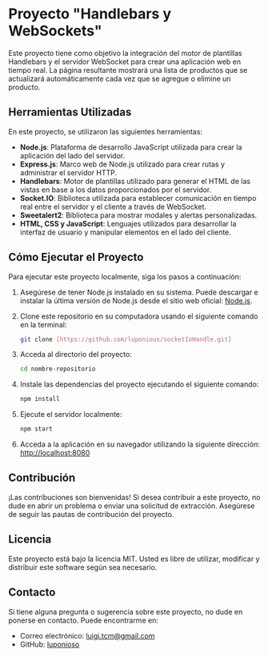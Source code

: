 # Proyecto "Handlebars y WebSockets"

Este proyecto tiene como objetivo la integración del motor de plantillas Handlebars y el servidor WebSocket para crear una aplicación web en tiempo real. La página resultante mostrará una lista de productos que se actualizará automáticamente cada vez que se agregue o elimine un producto.

## Herramientas Utilizadas

En este proyecto, se utilizaron las siguientes herramientas:

- **Node.js**: Plataforma de desarrollo JavaScript utilizada para crear la aplicación del lado del servidor.
- **Express.js**: Marco web de Node.js utilizado para crear rutas y administrar el servidor HTTP.
- **Handlebars**: Motor de plantillas utilizado para generar el HTML de las vistas en base a los datos proporcionados por el servidor.
- **Socket.IO**: Biblioteca utilizada para establecer comunicación en tiempo real entre el servidor y el cliente a través de WebSocket.
- **Sweetalert2**: Biblioteca para mostrar modales y alertas personalizadas.
- **HTML, CSS y JavaScript**: Lenguajes utilizados para desarrollar la interfaz de usuario y manipular elementos en el lado del cliente.

## Cómo Ejecutar el Proyecto

Para ejecutar este proyecto localmente, siga los pasos a continuación:

1. Asegúrese de tener Node.js instalado en su sistema. Puede descargar e instalar la última versión de Node.js desde el sitio web oficial: [Node.js](https://nodejs.org/).

2. Clone este repositorio en su computadora usando el siguiente comando en la terminal:

   ```bash
   git clone [https://github.com/luponious/socketIoHandle.git]
   ```

3. Acceda al directorio del proyecto:

   ```bash
   cd nombre-repositorio
   ```

4. Instale las dependencias del proyecto ejecutando el siguiente comando:

   ```bash
   npm install
   ```

5. Ejecute el servidor localmente:

   ```bash
   npm start
   ```

6. Acceda a la aplicación en su navegador utilizando la siguiente dirección: [http://localhost:8080](http://localhost:8080)

## Contribución

¡Las contribuciones son bienvenidas! Si desea contribuir a este proyecto, no dude en abrir un problema o enviar una solicitud de extracción. Asegúrese de seguir las pautas de contribución del proyecto.

## Licencia

Este proyecto está bajo la licencia MIT. Usted es libre de utilizar, modificar y distribuir este software según sea necesario.

## Contacto

Si tiene alguna pregunta o sugerencia sobre este proyecto, no dude en ponerse en contacto. Puede encontrarme en:


- Correo electrónico: luigi.tcm@gmail.com
- GitHub: [luponioso](https://github.com/luponioso)
